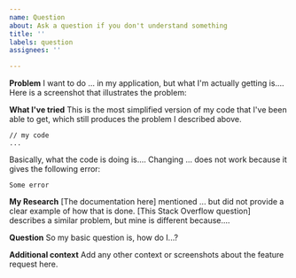 ```yaml
---
name: Question
about: Ask a question if you don't understand something
title: ''
labels: question
assignees: ''

---
```


**Problem**
I want to do ... in my application, but what I'm actually getting is....
Here is a screenshot that illustrates the problem:

**What I've tried**
This is the most simplified version of my code that I've been able to get, which still produces the problem I described above.

    // my code
    ...

Basically, what the code is doing is....
Changing ... does not work because it gives the following error:


    Some error


**My Research**
[The documentation here] mentioned ... but did not provide a clear example of how that is done.
[This Stack Overflow question] describes a similar problem, but mine is different because....

**Question**
So my basic question is, how do I...?

**Additional context**
Add any other context or screenshots about the feature request here.
